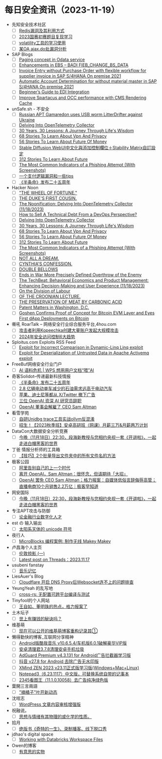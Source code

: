 # 每日安全资讯（2023-11-19）

- 先知安全技术社区
  - [ ] [Redis漏洞及其利用方式](https://xz.aliyun.com/t/13071)
  - [ ] [2023国赛初赛题目复现学习](https://xz.aliyun.com/t/13070)
  - [ ] [volatility工具的学习使用](https://xz.aliyun.com/t/13067)
  - [ ] [某OA ajax.do处漏洞分析](https://xz.aliyun.com/t/13064)
- SAP Blogs
  - [ ] [Paging concept in Odata service](https://blogs.sap.com/2023/11/18/paging-concept-in-odata-service/)
  - [ ] [Enhancements in EBS – BADI FIEB_CHANGE_BS_DATA](https://blogs.sap.com/2023/11/18/enhancements-in-ebs-badi-fieb_change_bs_data/)
  - [ ] [Invoice Entry without Purchase Order with flexible workflow for supplier invoice in SAP S/4HANA On premise 2021](https://blogs.sap.com/2023/11/18/invoice-entry-without-purchase-order-with-flexible-workflow-for-supplier-invoice-in-sap-s-4hana-on-premise-2021/)
  - [ ] [Automatic Account Determination for without material master in SAP S/4HANA On premise 2021](https://blogs.sap.com/2023/11/18/automatic-account-determination-for-without-material-master-in-sap-s-4hana-on-premise-2021/)
  - [ ] [Beginner’s Guide to EDI Integration](https://blogs.sap.com/2023/11/18/beginners-guide-to-edi-integration/)
  - [ ] [Improve Spartacus and OCC performance with CMS Rendering Cache](https://blogs.sap.com/2023/11/18/improve-spartacus-and-occ-performance-with-cms-rendering-caching/)
- unSafe.sh - 不安全
  - [ ] [Russian APT Gamaredon uses USB worm LitterDrifter against Ukraine](https://buaq.net/go-198841.html)
  - [ ] [Delving Into OpenTelemetry Collector](https://buaq.net/go-198855.html)
  - [ ] [30 Years, 30 Lessons: A Journey Through Life's Wisdom](https://buaq.net/go-198856.html)
  - [ ] [68 Stories To Learn About Vpn And Privacy](https://buaq.net/go-198857.html)
  - [ ] [56 Stories To Learn About Future Of Money](https://buaq.net/go-198858.html)
  - [ ] [Stable Diffusion WebUI中文化與添加控制欄位＋Stability Matrix自訂設定](https://buaq.net/go-198840.html)
  - [ ] [312 Stories To Learn About Future](https://buaq.net/go-198861.html)
  - [ ] [The Most Common Indicators of a Phishing Attempt (With Screenshots)](https://buaq.net/go-198864.html)
  - [ ] [一个支付逻辑漏洞和一些tips](https://buaq.net/go-198836.html)
  - [ ] [《半条命》发布二十五周年](https://buaq.net/go-198843.html)
- Hacker Noon
  - [ ] ["THE WHEEL OF FORTUNE."](https://hackernoon.com/the-wheel-of-fortune?source=rss)
  - [ ] [THE DUKE'S FIRST COUSIN.](https://hackernoon.com/the-dukes-first-cousin?source=rss)
  - [ ] [The Noonification: Delving Into OpenTelemetry Collector (11/18/2023)](https://hackernoon.com/11-18-2023-noonification?source=rss)
  - [ ] [How to Sell A Technical Debt From a DevOps Perspective?](https://hackernoon.com/how-to-sell-a-technical-debt-from-a-devops-perspective?source=rss)
  - [ ] [Delving Into OpenTelemetry Collector](https://hackernoon.com/delving-into-opentelemetry-collector?source=rss)
  - [ ] [30 Years, 30 Lessons: A Journey Through Life's Wisdom](https://hackernoon.com/30-years-30-lessons-a-journey-through-lifes-wisdom?source=rss)
  - [ ] [68 Stories To Learn About Vpn And Privacy](https://hackernoon.com/68-stories-to-learn-about-vpn-and-privacy?source=rss)
  - [ ] [56 Stories To Learn About Future Of Money](https://hackernoon.com/56-stories-to-learn-about-future-of-money?source=rss)
  - [ ] [312 Stories To Learn About Future](https://hackernoon.com/312-stories-to-learn-about-future?source=rss)
  - [ ] [The Most Common Indicators of a Phishing Attempt (With Screenshots)](https://hackernoon.com/the-most-common-indicators-of-a-phishing-attempt-with-screenshots?source=rss)
  - [ ] [NOT ALL A DREAM.](https://hackernoon.com/not-all-a-dream?source=rss)
  - [ ] [CYNTHIA'S CONFESSION.](https://hackernoon.com/cynthias-confession?source=rss)
  - [ ] [DOUBLE BELLOWS](https://hackernoon.com/double-bellows?source=rss)
  - [ ] [Ends in War More Precisely Defined
Overthrow of the Enemy](https://hackernoon.com/ends-in-war-more-precisely-defined-overthrow-of-the-enemy?source=rss)
  - [ ] [The TechBeat: Behavioral Economics and Product Management: Enhancing Decision-Making and User Experience (11/18/2023)](https://hackernoon.com/11-18-2023-techbeat?source=rss)
  - [ ] [On the Division of Labour](https://hackernoon.com/on-the-division-of-labour-egfhwqk?source=rss)
  - [ ] [OF THE CROONIAN LECTURE.](https://hackernoon.com/of-the-croonian-lecture?source=rss)
  - [ ] [THE PRESERVATION OF MEAT BY CARBONIC ACID](https://hackernoon.com/the-preservation-of-meat-by-carbonic-acid?source=rss)
  - [ ] [Patent Matters in Washington, D.C.](https://hackernoon.com/patent-matters-in-washington-dc?source=rss)
  - [ ] [Goshen Confirms Proof of Concept for Bitcoin EVM Layer and Eyes First dApp Deployments on Bitcoin](https://hackernoon.com/goshen-confirms-proof-of-concept-for-bitcoin-evm-layer-and-eyes-first-dapp-deployments-on-bitcoin?source=rss)
- 嘶吼 RoarTalk – 网络安全行业综合服务平台,4hou.com
  - [ ] [攻击者利用Kopeechka创建大量账户发起大规模攻击](https://www.4hou.com/posts/9AzP)
  - [ ] [2024年安全访问控制6大趋势](https://www.4hou.com/posts/onoN)
- Sploitus.com Exploits RSS Feed
  - [ ] [Exploit for Incorrect Comparison in Dynamic-Linq Linq exploit](https://sploitus.com/exploit?id=0628E3C3-44C0-5F5A-B560-49E1BFBB5A22&utm_source=rss&utm_medium=rss)
  - [ ] [Exploit for Deserialization of Untrusted Data in Apache Activemq exploit](https://sploitus.com/exploit?id=4A3A24A8-60BB-5987-9260-1D3FE5D80BA8&utm_source=rss&utm_medium=rss)
- FreeBuf网络安全行业门户
  - [ ] [AI 语料危机 | WPS 想用用户文档“喂”AI](https://www.freebuf.com/news/384243.html)
- 奇客Solidot–传递最新科技情报
  - [ ] [《半条命》发布二十五周年](https://www.solidot.org/story?sid=76659)
  - [ ] [2.8 亿辆电动单车减少的石油需求远高于电动汽车](https://www.solidot.org/story?sid=76658)
  - [ ] [苹果、迪士尼等都从 X/Twitter 撤下广告](https://www.solidot.org/story?sid=76657)
  - [ ] [三位 OpenAI 资深 AI 研究员辞职](https://www.solidot.org/story?sid=76656)
  - [ ] [OpenAI 董事会解雇了 CEO Sam Altman](https://www.solidot.org/story?sid=76655)
- 看雪学苑
  - [ ] [自研Unidbg trace工具实战ollvm反混淆](https://mp.weixin.qq.com/s?__biz=MjM5NTc2MDYxMw==&mid=2458528764&idx=1&sn=763f334b243afadb238cb5bb15bfce29&chksm=b18d1b7686fa9260e4c62e93e545b248a66fcde4adb11edc20b96ef526a98e03644af5e02b8b&scene=58&subscene=0#rd)
  - [ ] [招生！【2023秋季班】安卓高研班（网课）月薪三万&月薪两万计划](https://mp.weixin.qq.com/s?__biz=MjM5NTc2MDYxMw==&mid=2458528764&idx=2&sn=360c86535eb1d1317314d11fc5c208dc&chksm=b18d1b7686fa9260aa833c59e740cbc0d8b315974d5c218afd5ac96cc7ee2e842886233874d1&scene=58&subscene=0#rd)
- DataCon大数据安全分析竞赛
  - [ ] [今晚（11月18日）22:30，段海新教授与您相约央视一套《开讲啦》，一起走进白帽黑客的世界](https://mp.weixin.qq.com/s?__biz=MzU5Njg1NzMyNw==&mid=2247487623&idx=1&sn=b18500d3a56ce23d439cb924b87598fb&chksm=fe5d0807c92a81110d5b8c07dccbbc2a78b11aa67e9a7e5bcca745eb1977332b7669a093ac38&scene=58&subscene=0#rd)
- 丁爸 情报分析师的工具箱
  - [ ] [【技巧】2个批量导出文件夹中的所有文件名的方法](https://mp.weixin.qq.com/s?__biz=MzI2MTE0NTE3Mw==&mid=2651140630&idx=1&sn=7f6ad96a5c439034db9b27ba7f922ecc&chksm=f1af452cc6d8cc3a71ca56a021d41a4e6b9e631015486f0b6cd7fd2987c185d0cefd1023fd5a&scene=58&subscene=0#rd)
- 极客公园
  - [ ] [阿里告别自己的上一个时代](https://mp.weixin.qq.com/s?__biz=MTMwNDMwODQ0MQ==&mid=2653021834&idx=1&sn=f267b483fcb0325d4d7672de6f0f43f1&chksm=7e549b3c4923122a639cff2660b10a1e7ee42d65cdea6182766a5c2cb532d7c0ee4aa5e0c64d&scene=58&subscene=0#rd)
  - [ ] [离开 OpenAI，Sam Altman：很怀念，但请期待「大招」](https://mp.weixin.qq.com/s?__biz=MTMwNDMwODQ0MQ==&mid=2653021832&idx=1&sn=bb017df56e741a9711245d068a123217&chksm=7e549b3e4923122830a61c37db0fa6d2a8d2ef397f5650d33c7514ad2dc7e4c6972ffd1a1bb6&scene=58&subscene=0#rd)
  - [ ] [OpenAI 罢免 CEO Sam Altman；格力报案：自媒体低俗言辞侮辱高管；直播电商10个月销售2.2万亿｜极客早知道](https://mp.weixin.qq.com/s?__biz=MTMwNDMwODQ0MQ==&mid=2653021832&idx=2&sn=274a0858390b7624ee82ae309565bc1d&chksm=7e549b3e4923122879abed6568a33597afd31961c328ac6fb0d74a787553a3970364937790e3&scene=58&subscene=0#rd)
- 网安国际
  - [ ] [今晚（11月18日）22:30，段海新教授与您相约央视一套《开讲啦》，一起走进白帽黑客的世界](https://mp.weixin.qq.com/s?__biz=MzA4ODYzMjU0NQ==&mid=2652314319&idx=1&sn=d3f31756a427a01732b00e6769fbe142&chksm=8bc48741bcb30e57900c2780c23097e31ca713bd7268fde908b882f9230e8812fd1bb42100e6&scene=58&subscene=0#rd)
- 专注APT攻击与防御
  - [ ] [论金融行业数字化人才](https://micropoor.blogspot.com/2023/11/blog-post_18.html)
- est の 输入输出
  - [ ] [太阳系天体的 unicode 符号](https://blog.est.im/2023/stdout-15)
- 夜行人
  - [ ] [MicroBlocks 编程案例: 制作无线 Makey Makey](http://wwj718.github.io/post/%E7%BC%96%E7%A8%8B/microblocks-wireless-makeymakey/)
- 卢昌海个人主页
  - [ ] [伦敦掠影 (一)](https://www.changhai.org/articles/tours/2023_London/index1.php)
  - [ ] [Latest post on Threads：2023.11.17](https://www.changhai.org/articles/miscellaneous/eblog/202308.php#latest)
- usubeni fanstay
  - [ ] [音乐记忆](https://ssshooter.com/music-memory)
- LiesAuer's Blog
  - [ ] [Cloudflare 开启 DNS Proxy后Websocket连不上的问题排查](https://www.liesauer.net/blog/post/cloudflare-websocket-failed-to-connect-with-dns-proxy-troubleshooting.html)
- YeungYeah 的乱写地
  - [ ] [cross-rs: 无配置可跨平台编译与测试](https://scottyeung.top/2023/cross-rs-build/)
- Tinyfool的个人网站
  - [ ] [王自如、董明珠的热点，格力报案了](https://codechina.org/2023/11/wangziru-dongmingzhu/)
- 土木坛子
  - [ ] [世上有赚钱的秘诀吗？](https://tumutanzi.com/archives/17132)
- 维基萌
  - [ ] [现在可以公开的维基萌博客重构记录其①](https://www.wikimoe.com/?post=323)
- 懒得勤快的博客_互联网分享精神
  - [ ] [Android版酷我音乐 v10.6.5.4/车机版6.0.1破解豪华VIP版](https://masuit.com/1763)
  - [ ] [安卓清理君3.7.8清理安卓手机垃圾](https://masuit.com/1905)
  - [ ] [AdGuard Premium v4.3.131 for Android广告拦截器学习版](https://masuit.com/1591)
  - [ ] [抖音 v27.8 for Android 去除广告无水印版](https://masuit.com/1935)
  - [ ] [XMind ZEN 2023 v23.11正式版学习版(Windows+Mac+Linux)](https://masuit.com/1404)
  - [ ] [Notepad3（6.23.1117）中文版，可替换系统自带的记事本](https://masuit.com/1460)
  - [ ] [2345看图王（11.1.0.10058）去广告纯净绿色版](https://masuit.com/1400)
- 葉開三言兩語
  - [ ] ["摘橘子"叶开新动态](https://qq.md/post/717)
- 沈唁志
  - [ ] [WordPress 文章内容审核增强版](https://qq52o.me/2827.html)
- 祝融说。
  - [ ] [思想与情绪有其物理的或化学的性质。](https://zhurongshuo.com/posts/2023/11/1801/)
- 拾月
  - [ ] [绝版书《奇特的一生》、录制播客、线下脱口秀](https://www.skyue.com/23111821.html)
- jdhao's digital space
  - [ ] [Working with Databricks Workspace Files](https://jdhao.github.io/2023/11/18/databricks-workspace-files/)
- Owen的博客
  - [ ] [有意思的实物](https://www.owenyoung.com/goods/)
